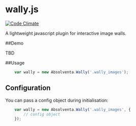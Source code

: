 # wally.js

[![Code Climate](https://codeclimate.com/github/Absolventa/wally.png)](https://codeclimate.com/github/Absolventa/wally)

A lightweight javascript plugin for interactive image walls.

##Demo

TBD

##Usage

```javascript
    var wally = new Absolventa.Wally('.wally_images');
```

## Configuration

You can pass a config object during initialisation:

```javascript
    var wally = new Absolventa.Wally('.wally_images', {
        // config object
    });
```